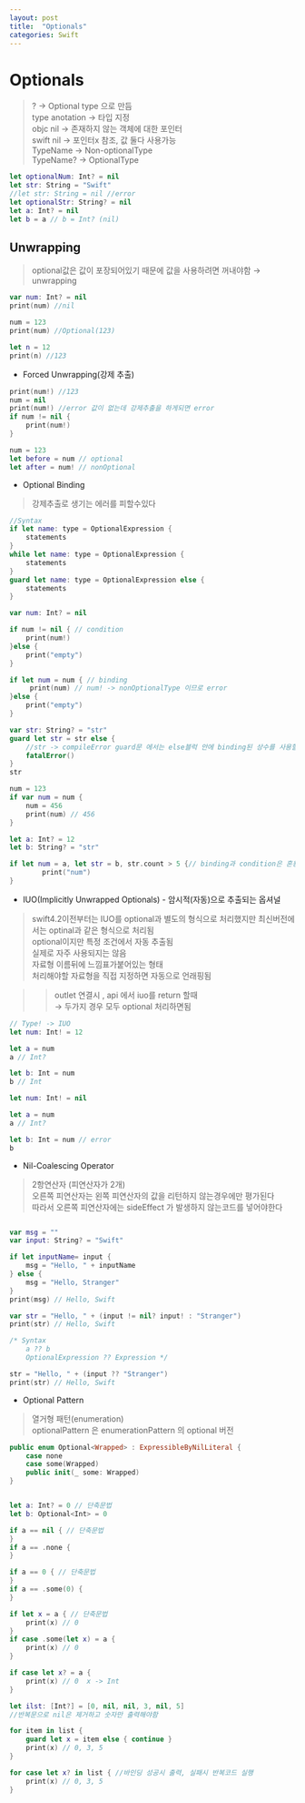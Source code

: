 ```yaml
---
layout: post
title:  "Optionals"
categories: Swift
---
```


# Optionals

> ? → Optional type 으로 만듬  
type anotation → 타입 지정    
objc nil → 존재하지 않는 객체에 대한 포인터  
swift nil → 포인터x 참조, 값 둘다 사용가능  
TypeName → Non-optionalType  
TypeName? → OptionalType

```swift
let optionalNum: Int? = nil
let str: String = "Swift"
//let str: String = nil //error
let optionalStr: String? = nil 
let a: Int? = nil
let b = a // b = Int? (nil)
```

## Unwrapping

> optional값은 값이 포장되어있기 때문에 값을 사용하려면 꺼내야함 → unwrapping

```swift
var num: Int? = nil
print(num) //nil

num = 123
print(num) //Optional(123)

let n = 12 
print(n) //123
```

- Forced Unwrapping(강제 추출)

```swift
print(num!) //123
num = nil
print(num!) //error 값이 없는데 강제추출을 하게되면 error
if num != nil {
	print(num!) 
}

num = 123
let before = num // optional
let after = num! // nonOptional
```

- Optional Binding

> 강제추출로 생기는 에러를 피할수있다

```swift
//Syntax
if let name: type = OptionalExpression {
	statements
}
while let name: type = OptionalExpression {
	statements
}
guard let name: type = OptionalExpression else {
	statements
}

var num: Int? = nil

if num != nil { // condition
	print(num!)
}else {
	print("empty")
}

if let num = num { // binding
	 print(num) // num! -> nonOptionalType 이므로 error
}else {
	print("empty")
}

var str: String? = "str"
guard let str = str else {
	//str -> compileError guard문 에서는 else블럭 안에 binding된 상수를 사용할수 없다
	fatalError()
}
str

num = 123
if var num = num {
	num = 456
	print(num) // 456
}

let a: Int? = 12
let b: String? = "str"

if let num = a, let str = b, str.count > 5 {// binding과 condition은 혼용가능
		print("num")
}
```

- IUO(Implicitly Unwrapped Optionals) - 암시적(자동)으로 추출되는 옵셔널

> swift4.2이전부터는 IUO를 optional과 별도의 형식으로 처리했지만
최신버전에서는 optinal과 같은 형식으로 처리됨  
optional이지만 특정 조건에서 자동 추출됨   
실제로 자주 사용되지는 않음   
자료형 이름뒤에 느낌표가붙어있는 형태   
처리해야할 자료형을 직접 지정하면 자동으로 언래핑됨

>> outlet 연결시 , api 에서 iuo를 return 할때   
>> → 두가지 경우 모두 optional 처리하면됨

```swift
// Type! -> IUO
let num: Int! = 12

let a = num 
a // Int? 

let b: Int = num
b // Int
```

```swift
let num: Int! = nil

let a = num 
a // Int? 

let b: Int = num // error
b 
```

- Nil-Coalescing Operator

> 2항연산자 (피연산자가 2개)   
오른쪽 피연산자는 왼쪽 피연산자의 값을 리턴하지 않는경우에만 평가된다   
따라서 오른쪽 피연산자에는 sideEffect 가 발생하지 않는코드를 넣어야한다

```swift

var msg = ""
var input: String? = "Swift"

if let inputName= input {
	msg = "Hello, " + inputName
} else {
	msg = "Hello, Stranger"
}
print(msg) // Hello, Swift

var str = "Hello, " + (input != nil? input! : "Stranger")
print(str) // Hello, Swift
```

```Swift
/* Syntax
	a ?? b
	OptionalExpression ?? Expression */

str = "Hello, " + (input ?? "Stranger")
print(str) // Hello, Swift
```

- Optional Pattern

> 열거형 패턴(enumeration)   
optionalPattern 은 enumerationPattern 의 optional 버전

```swift
public enum Optional<Wrapped> : ExpressibleByNilLiteral {
	case none
	case some(Wrapped)
	public init(_ some: Wrapped)
}
```

```swift

let a: Int? = 0 // 단축문법
let b: Optional<Int> = 0 

if a == nil { // 단축문법
}
if a == .none {
}

if a == 0 { // 단축문법
}
if a == .some(0) {
}

if let x = a { // 단축문법
	print(x) // 0
}
if case .some(let x) = a {
	print(x) // 0
}
```

```Swift
if case let x? = a {
	print(x) // 0  x -> Int
}

let ilst: [Int?] = [0, nil, nil, 3, nil, 5]
//반복문으로 nil은 제거하고 숫자만 출력해야함

for item in list {
	guard let x = item else { continue }
	print(x) // 0, 3, 5
}

for case let x? in list { //바인딩 성공시 출력, 실패시 반복코드 실행
	print(x) // 0, 3, 5 
}
```
